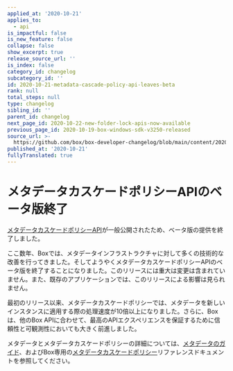 ```yaml
---
applied_at: '2020-10-21'
applies_to:
  - api
is_impactful: false
is_new_feature: false
collapse: false
show_excerpt: true
release_source_url: ''
is_index: false
category_id: changelog
subcategory_id: ''
id: 2020-10-21-metadata-cascade-policy-api-leaves-beta
rank: null
total_steps: null
type: changelog
sibling_id: ''
parent_id: changelog
next_page_id: 2020-10-22-new-folder-lock-apis-now-available
previous_page_id: 2020-10-19-box-windows-sdk-v3250-released
source_url: >-
  https://github.com/box/box-developer-changelog/blob/main/content/2020/10-21-metadata-cascade-policy-api-leaves-beta.md
published_at: '2020-10-21'
fullyTranslated: true
---
```

# メタデータカスケードポリシーAPIのベータ版終了

[メタデータカスケードポリシーAPI][mdc_api]が一般公開されたため、ベータ版の提供を終了しました。

ここ数年、Boxでは、メタデータインフラストラクチャに対して多くの技術的な改善を行ってきました。そしてようやくメタデータカスケードポリシーAPIのベータ版を終了することになりました。このリリースには重大は変更は含まれていません。また、既存のアプリケーションでは、このリリースによる影響は見られません。

最初のリリース以来、メタデータカスケードポリシーでは、メタデータを新しいインスタンスに適用する際の処理速度が10倍以上になりました。さらに、Boxは、他のBox APIに合わせて、最高のAPIエクスペリエンスを保証するために信頼性と可観測性においても大きく前進しました。

メタデータとメタデータカスケードポリシーの詳細については、[メタデータのガイド][guides]、およびBox専用の[メタデータカスケードポリシー][mdc_api]リファレンスドキュメントを参照してください。

[mdc_api]: e://post_metadata_cascade_policies

[guides]: g://metadata
